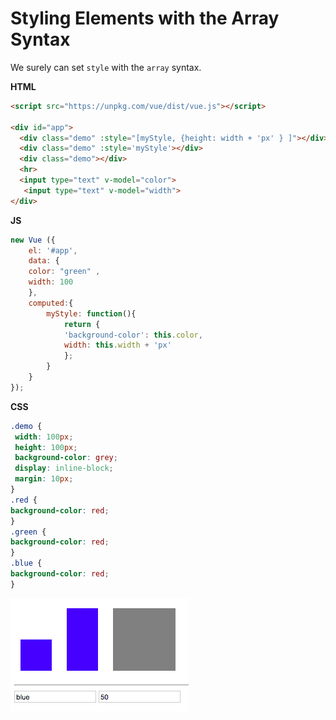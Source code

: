 # Styling Elements with the Array Syntax

We surely can set `style` with the `array` syntax.

**HTML**

```html
<script src="https://unpkg.com/vue/dist/vue.js"></script>

<div id="app">
  <div class="demo" :style="[myStyle, {height: width + 'px' } ]"></div>  <!--array syntax-->
  <div class="demo" :style='myStyle'></div>
  <div class="demo"></div> 
  <hr>
  <input type="text" v-model="color">
   <input type="text" v-model="width">
</div>
```
**JS**
```js
new Vue ({
    el: '#app',
    data: {
    color: "green" ,
    width: 100
    },
    computed:{
        myStyle: function(){
            return {
            'background-color': this.color,
            width: this.width + 'px'
            };
        }
    }
});
```

**CSS**
```css
.demo {
 width: 100px;
 height: 100px;
 background-color: grey;
 display: inline-block;
 margin: 10px;
}
.red {                      
background-color: red;
}
.green {                   
background-color: red;
}
.blue {                   
background-color: red;
}
```

![array-syntax](../array-syntax.png)